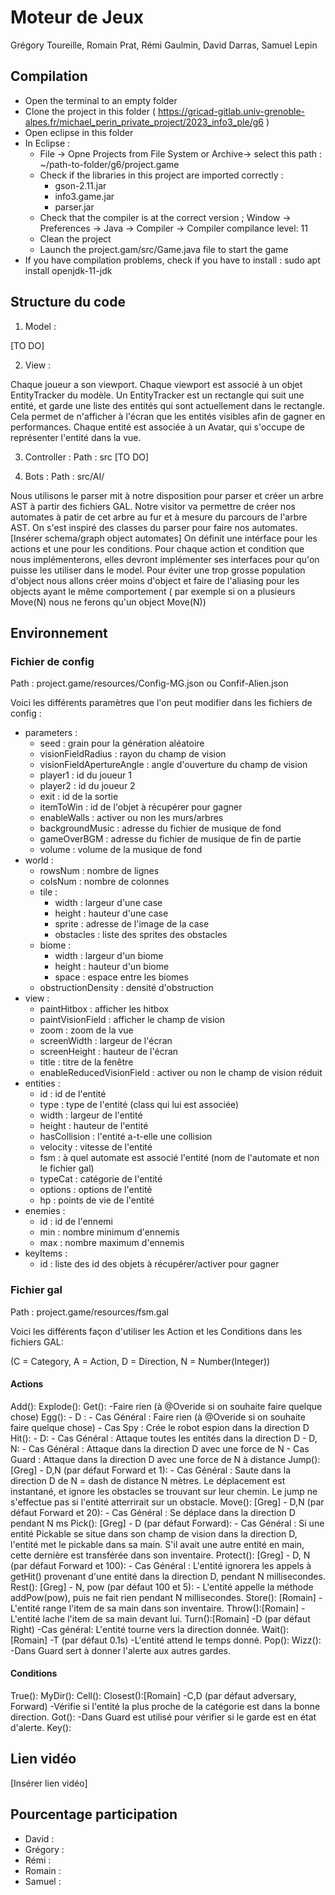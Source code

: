 # Moteur de Jeux 
Grégory Toureille, Romain Prat, Rémi Gaulmin, David Darras, Samuel Lepin

## Compilation

- Open the terminal to an empty folder 
- Clone the project in this folder ( https://gricad-gitlab.univ-grenoble-alpes.fr/michael_perin_private_project/2023_info3_ple/g6 )
- Open eclipse in this folder 
- In Eclipse :
	- File -> Opne Projects from File System or Archive-> select this path : ~/path-to-folder/g6/project.game
	- Check if the libraries in this project are imported correctly :
		- gson-2.11.jar 
		- info3.game.jar
		- parser.jar
	- Check that the compiler is at the correct version ; Window -> Preferences -> Java -> Compiler -> Compiler compilance level: 11 
	- Clean the project 
	- Launch the project.gam/src/Game.java file to start the game
- If you have compilation problems, check if you have to install : sudo apt install openjdk-11-jdk 

## Structure du code 

1. Model :

[TO DO]

2. View :

Chaque joueur a son viewport. Chaque viewport est associé à un objet EntityTracker du modèle.
Un EntityTracker est un rectangle qui suit une entité, et garde une liste des entités qui sont actuellement dans le rectangle.
Cela permet de n'afficher à l'écran que les entités visibles afin de gagner en performances.
Chaque entité est associée à un Avatar, qui s'occupe de représenter l'entité dans la vue.

3. Controller :
Path : src
[TO DO]

4. Bots :
Path : src/AI/

Nous utilisons le parser mit à notre disposition pour parser et créer un arbre AST à partir des fichiers GAL. 
Notre visitor va permettre de créer nos automates à patir de cet arbre au fur et à mesure du parcours de l'arbre AST.
On s'est inspiré des classes du parser pour faire nos automates.
[Insérer schema/graph object automates]
On définit une intérface pour les actions et une pour les conditions. Pour chaque action et condition que nous implémenterons, elles devront implémenter ses interfaces pour qu'on puisse les utiliser dans le model.
Pour éviter une trop grosse population d'object nous allons créer moins d'object et faire de l'aliasing pour les objects ayant le même comportement ( par exemple si on a plusieurs Move(N) nous ne ferons qu'un object Move(N))


## Environnement 

### Fichier de config 

Path : project.game/resources/Config-MG.json ou Confif-Alien.json

Voici les différents paramètres que l'on peut modifier dans les fichiers de config :
- parameters : 
	- seed : grain pour la génération aléatoire
	- visionFieldRadius : rayon du champ de vision
	- visionFieldApertureAngle : angle d'ouverture du champ de vision
	- player1 : id du joueur 1
	- player2 : id du joueur 2
	- exit : id de la sortie
	- itemToWin : id de l'objet à récupérer pour gagner
	- enableWalls : activer ou non les murs/arbres
	- backgroundMusic : adresse du fichier de musique de fond
	- gameOverBGM : adresse du fichier de musique de fin de partie
	- volume : volume de la musique de fond
- world :
	- rowsNum : nombre de lignes
	- colsNum : nombre de colonnes
	- tile : 
		- width : largeur d'une case
		- height : hauteur d'une case
		- sprite : adresse de l'image de la case
		- obstacles : liste des sprites des obstacles
	- biome : 
		- width : largeur d'un biome
		- height : hauteur d'un biome
		- space : espace entre les biomes
	- obstructionDensity : densité d'obstruction
- view :
	- paintHitbox : afficher les hitbox
	- paintVisionField : afficher le champ de vision
	- zoom : zoom de la vue
	- screenWidth : largeur de l'écran
	- screenHeight : hauteur de l'écran
	- title : titre de la fenêtre
	- enableReducedVisionField : activer ou non le champ de vision réduit
- entities :
	- id : id de l'entité
	- type : type de l'entité (class qui lui est associée)
	- width : largeur de l'entité
	- height : hauteur de l'entité
	- hasCollision : l'entité a-t-elle une collision
	- velocity : vitesse de l'entité
	- fsm : à quel automate est associé l'entité (nom de l'automate et non le fichier gal)
	- typeCat : catégorie de l'entité
	- options : options de l'entité
	- hp : points de vie de l'entité
- enemies :
	- id : id de l'ennemi
	- min : nombre minimum d'ennemis
	- max : nombre maximum d'ennemis
- keyItems :
	- id : liste des id des objets à récupérer/activer pour gagner


### Fichier gal 

Path : project.game/resources/fsm.gal 

Voici les différents façon d'utiliser les Action et les Conditions dans les fichiers GAL:

(C = Category, A = Action, D = Direction, N = Number(Integer))
#### Actions
Add():
Explode():
Get():
	-Faire rien (à @Overide si on souhaite faire quelque chose)
Egg():
	- D : 
		- Cas Général : Faire rien (à @Overide si on souhaite faire quelque chose)
		- Cas Spy : Crée le robot espion dans la direction D
Hit():
	- D:
		- Cas Général : Attaque toutes les entités dans la direction D
	- D, N:
		- Cas Général : Attaque dans la direction D avec une force de N
		- Cas Guard : Attaque dans la direction D avec une force de N à distance 
Jump(): [Greg]
	- D,N (par défaut Forward et 1):
		- Cas Général : Saute dans la direction D de N  = dash de distance N mètres. Le déplacement est instantané, et ignore les obstacles se trouvant sur leur chemin. Le jump ne s'effectue pas si l'entité atterrirait sur un obstacle.
Move(): [Greg]
	- D,N (par défaut Forward et 20):
		- Cas Général : Se déplace dans la direction D pendant N ms
Pick(): [Greg]
	- D (par défaut Forward):
		- Cas Général : Si une entité Pickable se situe dans son champ de vision dans la direction D, l'entité met le pickable dans sa main. S'il avait une autre entité en main, cette dernière est transférée dans son inventaire.
Protect(): [Greg]
	- D, N (par défaut Forward et 100):
		- Cas Général : L'entité ignorera les appels à getHit() provenant d'une entité dans la direction D, pendant N millisecondes.
Rest(): [Greg]
	- N, pow (par défaut 100 et 5):
		- L'entité appelle la méthode addPow(pow), puis ne fait rien pendant N millisecondes.
Store(): [Romain]
	- L'entité range l'item de sa main dans son inventaire.
Throw():[Romain]
	-L'entité lache l'item de sa main devant lui.
Turn():[Romain]
	-D (par défaut Right)
		-Cas général: L'entité tourne vers la direction donnée.
Wait():[Romain]
	-T (par défaut 0.1s)
		-L'entité attend le temps donné.
Pop():
Wizz():
	-Dans Guard sert à donner l'alerte aux autres gardes.

#### Conditions
True():
MyDir():
Cell():
Closest():[Romain]
	-C,D (par défaut adversary, Forward)
		-Vérifie si l'entité la plus proche de la catégorie est dans la bonne direction.
Got():
	-Dans Guard est utilisé pour vérifier si le garde est en état d'alerte.
Key():

## Lien vidéo 

[Insérer lien vidéo]

## Pourcentage participation 
- David : 
- Grégory :
- Rémi :
- Romain :
- Samuel :
